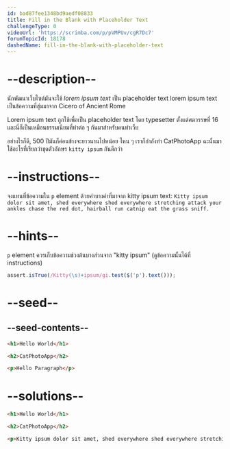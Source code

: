 ```yaml
---
id: bad87fee1348bd9aedf08833
title: Fill in the Blank with Placeholder Text
challengeType: 0
videoUrl: 'https://scrimba.com/p/pVMPUv/cgR7Dc7'
forumTopicId: 18178
dashedName: fill-in-the-blank-with-placeholder-text
---
```


# --description--

นักพัฒนาเว็บไซต์มันจะใช้ <dfn>lorem ipsum text</dfn> เป็น placeholder text
lorem ipsum text เป็นข้อความที่สุ่มมาจาก Cicero of Ancient Rome

Lorem ipsum text ถูกใช้เพื่อเป็น placeholder text โดย typesetter ตั้งแต่ศตวรรษที่ 16 และนี่ก็เป็นเหมือนธรรมเนียมที่ทำต่อ ๆ กันมาสำหรับคนทำเว็บ

อย่างไรก็ดี, 500 ปีมันก็ค่อนข้างจะยาวนานไปหน่อย ไหน ๆ เราก็กำลังทำ CatPhotoApp ฉะนั้นมาใช้อะไรที่เรียกว่าชุดตัวอักษร `kitty ipsum` กันดีกว่า

# --instructions--

จงแทนที่ข้อความใน `p` element ด้วยคำบางคำที่มาจาก kitty ipsum text: `Kitty ipsum dolor sit amet, shed everywhere shed everywhere stretching attack your ankles chase the red dot, hairball run catnip eat the grass sniff.`

# --hints--

`p` element ควรเก็บข้อความช่วงต้นบางส่วนจาก "kitty ipsum" (ดูข้อความนั้นได้ที่ instructions)

```js
assert.isTrue(/Kitty(\s)+ipsum/gi.test($('p').text()));
```

# --seed--

## --seed-contents--

```html
<h1>Hello World</h1>

<h2>CatPhotoApp</h2>

<p>Hello Paragraph</p>
```

# --solutions--

```html
<h1>Hello World</h1>

<h2>CatPhotoApp</h2>

<p>Kitty ipsum dolor sit amet, shed everywhere shed everywhere stretching attack your ankles chase the red dot, hairball run catnip eat the grass sniff</p>
```
